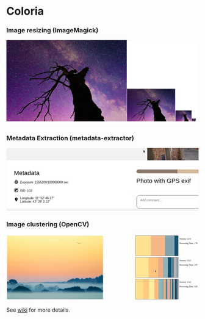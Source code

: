 # Coloria

### Image resizing (ImageMagick)
![Eample](https://github.com/col0redby/coloria/blob/media/media/Resizing.jpg)

### Metadata Extraction (metadata-extractor)
![Eample](https://github.com/col0redby/coloria/blob/media/media/Metadata.jpg)

### Image clustering (OpenCV)
![Example](https://github.com/col0redby/coloria/blob/media/media/Clustering.jpg)

See [wiki](https://github.com/col0redby/coloria/wiki) for more details.
